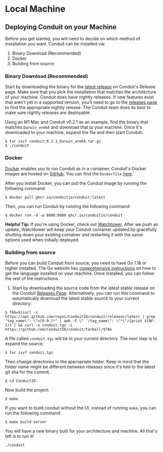 # Local Machine

## Deploying Conduit on your Machine

Before you get started, you will need to decide on which method of installation you want. Conduit can be installed via:

1. Binary Download (Recommended)
2. Docker
3. Building from source

### Binary Download (Recommended)

Start by downloading the binary for the [latest release](https://github.com/ConduitIO/conduit/releases/latest) on Conduit's Release page. Make sure that you pick the installation that matches the architecture of your machine. Conduit does have nightly releases. If new features exist that aren't yet in a supported version, you'll need to go to the [releases page](https://github.com/ConduitIO/conduit/releases) to find the appropriate nightly release. The Conduit team does its best to make sure nightly releases are deployable.

Using an M1 Mac and Conduit v0.2.1 as an example, find the binary that matches `Darwin_arm64` and download that to your machine. Once it's downloaded to your machine, expand the file and then start Conduit:

```shell
$ tar zxvf conduit_0.2.1_Darwin_arm64.tar.gz
$ ./conduit
```

### Docker

[Docker](https://docs.docker.com/) enables you to run Conduit as in a container. Conduit's Docker images are hosted on [GitHub](https://github.com/ConduitIO/conduit/pkgs/container/conduit). You can find the `Dockerfile` [here](https://github.com/ConduitIO/conduit/blob/main/Dockerfile).

After you install Docker, you can pull the Conduit image by running the following command:

```shell
$ docker pull ghcr.io/conduitio/conduit:latest
```

Then, you can run Conduit by running the following command:

```shell
$ docker run -d -p 8080:8080 ghcr.io/conduitio/conduit
```

**Helpful Tip:** If you're using Docker, check out [Watchtower](https://containrrr.dev/watchtower/). After we push an update, Watchtower will keep your Conduit container updated by gracefully shutting down your existing container and restarting it with the same options used when initially deployed.

### Building from source

Before you can build Conduit from source, you need to have Go 1.18 or higher installed. The Go website has [comprehensive instructions](https://go.dev/doc/install) on how to get the language installed on your machine. Once installed, you can follow the rest of the instructions.

1. Start by downloading the source code from the latest stable release on the Conduit [Releases Page](https://github.com/ConduitIO/conduit/releases/latest). Alternatively, you can run this command to automatically download the latest stable source to your current directory:

```shell
$ TAG=$(curl -s https://api.github.com/repos/ConduitIO/conduit/releases/latest | grep "tag_name\": \"v[0-9.]*" | awk -F \" '/tag_name\": \"*\"/{print $(NF-1)}') && curl -o conduit.tgz -L https://github.com/ConduitIO/conduit/tarball/$TAG
```

A file called `conduit.tgz` will be in your current directory. The next step is to expand the source:

```shell
$ tar zxvf conduit.tgz
```

Then change directories to the appropriate folder. Keep in mind that the folder name might be different between releases since it's tied to the latest git sha for the commit.

```shell
$ cd ConduitIO-
```

Now build the project:

```shell
$ make
```

If you want to build conduit without the UI, instead of running `make`, you can run the following command:

```shell
$ make build-server
```

You will have a new binary built for your architecture and machine. All that's left is to run it!

```shell
./conduit
```
